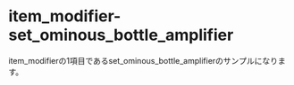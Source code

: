 # item_modifier-set_ominous_bottle_amplifier
item_modifierの1項目であるset_ominous_bottle_amplifierのサンプルになります。
